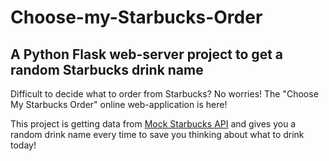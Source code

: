 # Choose-my-Starbucks-Order
## A Python Flask web-server project to get a random Starbucks drink name 
Difficult to decide what to order from Starbucks? No worries! The "Choose My Starbucks Order" online web-application is here!

This project is getting data from [Mock Starbucks API](https://github.com/nimelica/Mock-Starbucks-API) and gives you a random drink name every time to save you thinking about what to drink today!
